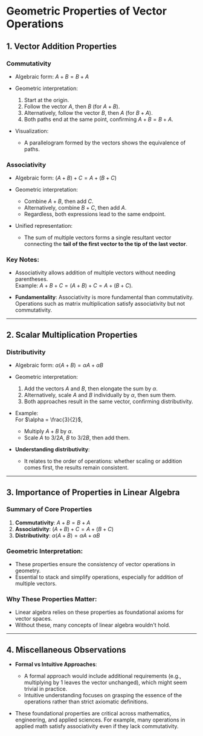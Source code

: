 # Geometric Properties of Vector Operations

## 1. Vector Addition Properties

### Commutativity
- Algebraic form: $A + B = B + A$
- Geometric interpretation:
    1. Start at the origin.
    2. Follow the vector $A$, then $B$ (for $A+B$).
    3. Alternatively, follow the vector $B$, then $A$ (for $B+A$).
    4. Both paths end at the same point, confirming $A + B = B + A$.

- Visualization:  
    - A parallelogram formed by the vectors shows the equivalence of paths.

### Associativity
- Algebraic form: $(A + B) + C = A + (B + C)$
- Geometric interpretation:
    - Combine $A+B$, then add $C$.
    - Alternatively, combine $B+C$, then add $A$.  
    - Regardless, both expressions lead to the same endpoint.

- Unified representation:  
    - The sum of multiple vectors forms a single resultant vector connecting the **tail of the first vector to the tip of the last vector**.

### Key Notes:
- Associativity allows addition of multiple vectors without needing parentheses.  
    Example: $A + B + C = (A+B) + C = A + (B+C)$.

- **Fundamentality**: Associativity is more fundamental than commutativity. Operations such as matrix multiplication satisfy associativity but not commutativity.

---

## 2. Scalar Multiplication Properties

### Distributivity
- Algebraic form: $\alpha(A + B) = \alpha A + \alpha B$
- Geometric interpretation:
    1. Add the vectors $A$ and $B$, then elongate the sum by $\alpha$.
    2. Alternatively, scale $A$ and $B$ individually by $\alpha$, then sum them.
    3. Both approaches result in the same vector, confirming distributivity.

- Example:  
    For $\alpha = \frac{3}{2}$,  
    - Multiply $A+B$ by $\alpha$.  
    - Scale $A$ to $3/2A$, $B$ to $3/2B$, then add them.

- **Understanding distributivity**:  
    - It relates to the order of operations: whether scaling or addition comes first, the results remain consistent.

---

## 3. Importance of Properties in Linear Algebra

### Summary of Core Properties
1. **Commutativity**: $A + B = B + A$
2. **Associativity**: $(A + B) + C = A + (B + C)$
3. **Distributivity**: $\alpha(A + B) = \alpha A + \alpha B$

### Geometric Interpretation:
- These properties ensure the consistency of vector operations in geometry.
- Essential to stack and simplify operations, especially for addition of multiple vectors.

### Why These Properties Matter:
- Linear algebra relies on these properties as foundational axioms for vector spaces.
- Without these, many concepts of linear algebra wouldn't hold.

---

## 4. Miscellaneous Observations

- **Formal vs Intuitive Approaches**:  
    - A formal approach would include additional requirements (e.g., multiplying by $1$ leaves the vector unchanged), which might seem trivial in practice.
    - Intuitive understanding focuses on grasping the essence of the operations rather than strict axiomatic definitions.

- These foundational properties are critical across mathematics, engineering, and applied sciences. For example, many operations in applied math satisfy associativity even if they lack commutativity.

